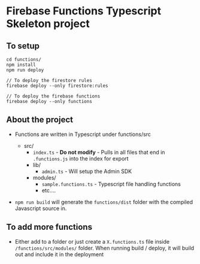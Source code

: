 # Firebase Functions Typescript Skeleton project

## To setup

```
cd functions/
npm install 
npm run deploy

// To deploy the firestore rules
firebase deploy --only firestore:rules

// To deploy the firebase functions
firebase deploy --only functions
```

## About the project

- Functions are written in Typescript under functions/src
    - src/
        - `index.ts` - **Do not modify** - Pulls in all files that end in `.functions.js` into the index for export
        - lib/ 
            - `admin.ts` - Will setup the Admin SDK 
        - modules/
            - `sample.functions.ts` - Typescript file handling functions
            - etc....

- `npm run build` will generate the `functions/dist` folder with the compiled Javascript source in. 

## To add more functions

- Either add to a folder or just create a `X.functions.ts` file inside `/functions/src/modules/` folder. When running build / deploy, it will build out and include it in the deployment 
